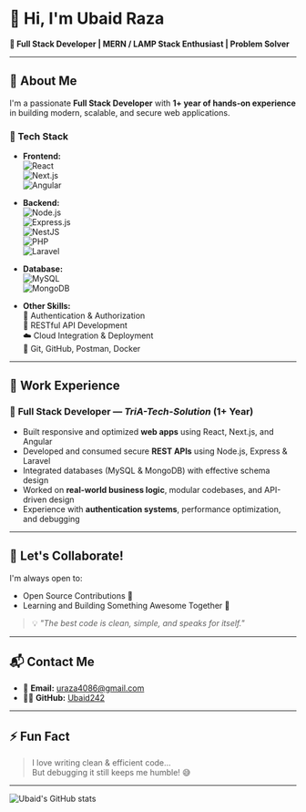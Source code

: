 # 👋 Hi, I'm Ubaid Raza

**🚀 Full Stack Developer | MERN / LAMP Stack Enthusiast | Problem Solver**

---

## 🧠 About Me

I'm a passionate **Full Stack Developer** with **1+ year of hands-on experience** in building modern, scalable, and secure web applications.

### 🔧 Tech Stack  
- **Frontend:**  
  ![React](https://img.shields.io/badge/-React.js-61DAFB?logo=react&logoColor=white&style=flat)  
  ![Next.js](https://img.shields.io/badge/-Next.js-000000?logo=next.js&logoColor=white&style=flat)  
  ![Angular](https://img.shields.io/badge/-Angular-DD0031?logo=angular&logoColor=white&style=flat)

- **Backend:**  
  ![Node.js](https://img.shields.io/badge/-Node.js-339933?logo=node.js&logoColor=white&style=flat)  
  ![Express.js](https://img.shields.io/badge/-Express.js-000000?logo=express&logoColor=white&style=flat)  
  ![NestJS](https://img.shields.io/badge/-NestJS-E0234E?logo=nestjs&logoColor=white&style=flat)  
  ![PHP](https://img.shields.io/badge/-PHP-777BB4?logo=php&logoColor=white&style=flat)  
  ![Laravel](https://img.shields.io/badge/-Laravel-FF2D20?logo=laravel&logoColor=white&style=flat)

- **Database:**  
  ![MySQL](https://img.shields.io/badge/-MySQL-4479A1?logo=mysql&logoColor=white&style=flat)  
  ![MongoDB](https://img.shields.io/badge/-MongoDB-47A248?logo=mongodb&logoColor=white&style=flat)

- **Other Skills:**  
  🔐 Authentication & Authorization  
  🔗 RESTful API Development  
  ☁️ Cloud Integration & Deployment  
  🧰 Git, GitHub, Postman, Docker 

---

## 💼 Work Experience

### 🏢 **Full Stack Developer** — *TriA-Tech-Solution* (1+ Year)
- Built responsive and optimized **web apps** using React, Next.js, and Angular  
- Developed and consumed secure **REST APIs** using Node.js, Express & Laravel  
- Integrated databases (MySQL & MongoDB) with effective schema design  
- Worked on **real-world business logic**, modular codebases, and API-driven design  
- Experience with **authentication systems**, performance optimization, and debugging

---

## 🤝 Let's Collaborate!

I'm always open to:
- Open Source Contributions 🌱  
- Learning and Building Something Awesome Together 🚀  

> 💡 *"The best code is clean, simple, and speaks for itself."*

---

## 📬 Contact Me

- 📧 **Email:** [uraza4086@gmail.com](mailto:uraza4086@gmail.com)  
- 🧑‍💻 **GitHub:** [Ubaid242](https://github.com/Ubaid242)

---

## ⚡ Fun Fact

> I love writing clean & efficient code...  
> But debugging it still keeps me humble! 😅

---

![Ubaid's GitHub stats](https://github-readme-stats.vercel.app/api?username=Ubaid242&show_icons=true&theme=tokyonight&hide_title=false)

